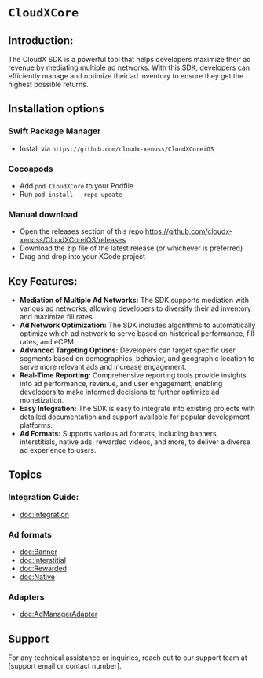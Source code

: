 # ``CloudXCore``

## Introduction:
The CloudX SDK is a powerful tool that helps developers maximize their ad revenue by mediating multiple ad networks. With this SDK, developers can efficiently manage and optimize their ad inventory to ensure they get the highest possible returns.

## Installation options
### Swift Package Manager
- Install via `https://github.com/cloudx-xenoss/CloudXCoreiOS`

### Cocoapods 
- Add `pod CloudXCore` to your Podfile
- Run `pod install --repo-update`

### Manual download
- Open the releases section of this repo https://github.com/cloudx-xenoss/CloudXCoreiOS/releases
- Download the zip file of the latest release (or whichever is preferred)
- Drag and drop into your XCode project

## Key Features:

- **Mediation of Multiple Ad Networks:** The SDK supports mediation with various ad networks, allowing developers to diversify their ad inventory and maximize fill rates.
- **Ad Network Optimization:** The SDK includes algorithms to automatically optimize which ad network to serve based on historical performance, fill rates, and eCPM.
- **Advanced Targeting Options:** Developers can target specific user segments based on demographics, behavior, and geographic location to serve more relevant ads and increase engagement.
- **Real-Time Reporting:** Comprehensive reporting tools provide insights into ad performance, revenue, and user engagement, enabling developers to make informed decisions to further optimize ad monetization.
- **Easy Integration:** The SDK is easy to integrate into existing projects with detailed documentation and support available for popular development platforms.
- **Ad Formats:** Supports various ad formats, including banners, interstitials, native ads, rewarded videos, and more, to deliver a diverse ad experience to users.

## Topics

### Integration Guide:

- <doc:Integration>

### Ad formats

- <doc:Banner>
- <doc:Interstitial>
- <doc:Rewarded>
- <doc:Native>

### Adapters

- <doc:AdManagerAdapter>

## Support

For any technical assistance or inquiries, reach out to our support team at [support email or contact number].

